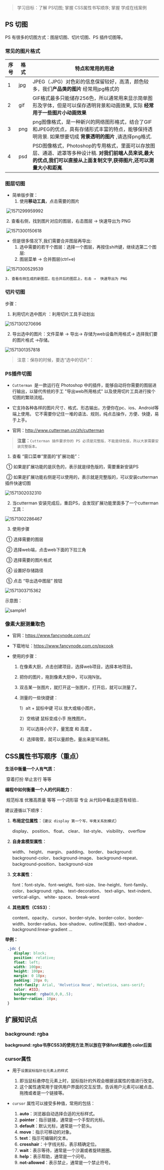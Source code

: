 



> 学习目标：了解  PS切图; 掌握  CSS属性书写顺序; 掌握  学成在线案例



## PS 切图

PS 有很多的切图方式：图层切图、切片切图、PS 插件切图等。



### 常见的图片格式

| 序号 | 格式 | 特点和常用的用途                                             |
| ---- | ---- | ------------------------------------------------------------ |
| 1    | jpg  | JPEG（.JPG）对色彩的信息保留较好，高清，颜色较多，我们**产品类的图片** 经常用jpg格式的 |
| 2    | gif  | GIF格式最多只能储存256色，所以通常用来显示简单图形及字体，但是可以保存透明背景和动画效果, 实际 **经常用于一些图片小动画效果** |
| 3    | png  | png图像格式，是一种新兴的网络图形格式，结合了GIF和JPEG的优点，具有存储形式丰富的特点，能够保持透明背景. 如果想要切成 **背景透明的图片** ,请选择png格式. |
| 4    | psd  | PSD图像格式，Photoshop的专用格式，里面可以存放图层、通道、遮罩等多种设计稿. **对我们前端人员来说,最大的优点,我们可以直接从上面复制文字,获得图片,还可以测量大小和距离**. |







### 图层切图

* 简单版步骤：
  1. 使用**移动工具**，点击需要的图片

​     ![1571299959992](http://images.newstar.net.cn/sally-imgs1571300150618.png) 



​	2. 查看右侧，找到图片对应的图层，右击图层 → 快速导出为 PNG

​     ![1571300150618](http://images.newstar.net.cn/sally-imgs1571300150618.png) 



* 但是很多情况下,我们需要合并图层再导出:
  1. 选中需要的若干个图层：选择一个图层，再按住shift键，继续选第二个图层:  
  2. 图层菜单 → 合并图层(ctrl+e)   

​	![1571300529539](http://images.newstar.net.cn/sally-imgs1571300529539.png)

	3. 查看右侧生成的新图层，在合并后的图层上，右击 →  快速导出为 PNG





### 切片切图

步骤：

1. 利用切片选中图片 ：利用切片工具手动划出

![1571301270696](http://images.newstar.net.cn/sally-imgs1571301270696.png)  

2. 导出选中的图片：文件菜单 → 导出→ 存储为web设备所用格式→ 选择我们要的图片格式 →存储。

![1571301357818](http://images.newstar.net.cn/sally-imgs1571301357818.png) 

> 注意：保存的时候，要选“选中的切片”：







### PS插件切图

* `Cutterman `是一款运行在 Photoshop 中的插件，能够自动将你需要的图层进行输出，以替代传统的手工 "导出web所用格式" 以及使用切片工具进行挨个切图的繁琐流程。 

* 它支持各种各样的图片尺寸、格式、形态输出，方便你在pc、ios、Android等端上使用。 它不需要你记住一堆的语法、规则，纯点击操作，方便、快捷，易于上手。

* 官网：http://www.cutterman.cn/zh/cutterman

> **注意：**`Cutterman 插件要求你的 PS 必须是完整版，不能是绿色版，所以大家需要安装完整版本。`



1. 查看 “窗口菜单”里面的“扩展功能”：

​	① 如果是扩展功能的是灰色的，表示就是绿色版的，需要重新安装PS

​	② 如果是扩展功能右侧是可以使用的，表示就是完整版的，可以安装cutterman插件快速切图

![1571302032310](http://images.newstar.net.cn/sally-imgs1571302032310.png)



2. 当cutterman 安装完成后，重启PS，会发现扩展功能里面多了一个cutterman工具：

![1571302286467](http://images.newstar.net.cn/sally-imgs1571302286467.png)



3. 使用步骤

​	① 选择需要的图层

​	② 选择web端，点击web下面的下拉三角

​	③ 选择需要的图片格式

​	④ 设置好存储路径

​	⑤ 点击 “导出选中图层” 按钮

![1571303715362](http://images.newstar.net.cn/sally-imgs1571303715362.png) 

示意图：

![sample1](http://images.newstar.net.cn/sally-imgssample1.gif)





### 像素大厨测量取色

* 官网：https://www.fancynode.com.cn/

* 下载地址：https://www.fancynode.com.cn/pxcook

* 使用的步骤：

  1. 在像素大厨，点击创建项目，选择web项目，选择本地项目。

  2. 把你的图片，拖到像素大厨中，可以拖N张。

  3. 双击某一张图片，就打开这一张图片，打开后，就可以测量了。

  4. 测量的一些快捷键：

     1）alt + 鼠标中键 可以 放大或缩小图片。

     2）空格键 鼠标变成小手 拖拽图片。

     3）可以选择小尺子，量宽度 和 高度 。

     4）选择吸管，就可以量颜色，量出来是16进制。



## CSS属性书写顺序（重点）

**生活中衡量一个人有气质：**

​	穿着打扮  举止言行  等等  

**编程中如何衡量一个人的代码能力**：

​	规范标准  优雅高质量 等等   一个词形容   专业    从代码中看出是否有经验..



建议遵循以下顺序：

1. **布局定位属性**：（`建议 display 第一个写，毕竟关系到模式`）

   display、 position、 float、 clear、 list-style、 visibility、 overflow

2. **自身盒模型属性**：

   width、 height、 margin、 padding、 border、 background: background-color、background-image、 background-repeat、 background-position、background-size

3. **文本属性**：

   font：font-style、font-weight、font-size、line-height、font-family、color、background: rgba、 text-decoration、 text-align、text-indent、 vertical-align、 white- space、 break-word

4. **其他属性（CSS3）**：

   content、opacity、 cursor、border-style、border-color、border-width、border-radius、box-shadow、outline(轮廓)、text-shadow 、background:linear-gradient …

**举例：**

```css
 .jdc {
    display: block;
    position: relative;
    float: left;
    width: 100px;
    height: 100px;
    margin: 0 10px;
    padding: 20px 0;
    font-family: Arial, 'Helvetica Neue', Helvetica, sans-serif;
    color: #333;
    background: rgba(0,0,0,.5);
    border-radius: 10px;
 } 
```





## 扩展知识点

### background: rgba

**background: rgba书序CSS3的使用方法 所以放在字体font和颜色 color后面**



### cursor属性

* 用于`设置鼠标指针在元素上的样式`
  1. 即当鼠标悬停在元素上时，鼠标指针的外观会根据该属性的值进行改变。
  2. 这个属性通常用于提供用户界面的交互反馈，告诉用户元素可以被点击、拖拽或者是一个链接等。



* `cursor` 属性可以接受多种值，常用的包括：
  1. **auto**：浏览器自动选择合适的光标样式。
  2. **pointer**：指示链接，通常是一个手型的光标。
  3. **default**：默认光标，通常是一个箭头。
  4. **move**：指示可移动的对象。
  5. **text**：指示可编辑的文本。
  6. **crosshair**：十字线光标，表示精确定位。
  7. **wait**：表示等待，通常是一个沙漏或者旋转圈圈。
  8. **help**：表示帮助，通常是一个问号。
  9. **not-allowed**：表示禁止，通常是一个禁止符号。